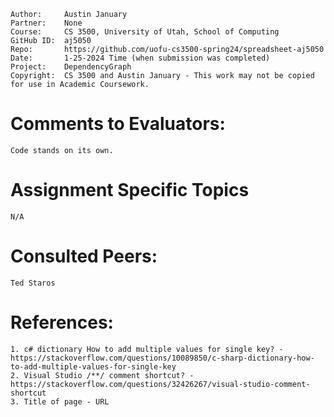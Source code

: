 ﻿```
Author:     Austin January
Partner:    None
Course:     CS 3500, University of Utah, School of Computing
GitHub ID:  aj5050
Repo:       https://github.com/uofu-cs3500-spring24/spreadsheet-aj5050
Date:       1-25-2024 Time (when submission was completed) 
Project:    DependencyGraph
Copyright:  CS 3500 and Austin January - This work may not be copied for use in Academic Coursework.
```

# Comments to Evaluators:
    Code stands on its own.
# Assignment Specific Topics
    N/A

# Consulted Peers:
    Ted Staros

# References:

    1. c# dictionary How to add multiple values for single key? - https://stackoverflow.com/questions/10089850/c-sharp-dictionary-how-to-add-multiple-values-for-single-key
    2. Visual Studio /**/ comment shortcut? - https://stackoverflow.com/questions/32426267/visual-studio-comment-shortcut
    3. Title of page - URL